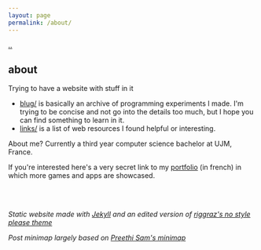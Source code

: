 ```yaml
---
layout: page
permalink: /about/
---
```


[..](../index.html)

## about

Trying to have a website with stuff in it

- [blug/](../index.html) is basically an archive of programming experiments I made. I'm trying to be concise and not go into the details too much, but I hope you can find something to learn in it.
- [links/](/links/) is a list of web resources I found helpful or interesting.

About me? Currently a third year computer science bachelor at UJM, France.

If you're interested here's a very secret link to my [portfolio](../_posts/2024-09-03-pf-jeux.html) (in french) in which more games and apps are showcased.



<br><br>

*Static website made with [Jekyll](https://jekyllrb.com/) and an edited version of [riggraz's no style please theme](https://github.com/riggraz/no-style-please/)*

*Post minimap largely based on [Preethi Sam's minimap](https://codepen.io/rpsthecoder/pen/Jwpxaj)*

